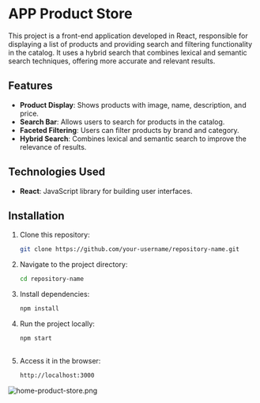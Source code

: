 # APP Product Store

This project is a front-end application developed in React,
responsible for displaying a list of products and providing search and filtering 
functionality in the catalog. It uses a hybrid search that combines lexical and 
semantic search techniques, offering more accurate and relevant results.

## Features

- **Product Display**: Shows products with image, name, description, and price.
- **Search Bar**: Allows users to search for products in the catalog.
- **Faceted Filtering**: Users can filter products by brand and category.
- **Hybrid Search**: Combines lexical and semantic search to improve the relevance of results.

## Technologies Used

- **React**: JavaScript library for building user interfaces.

## Installation

1. Clone this repository:
   ```bash
   git clone https://github.com/your-username/repository-name.git

2. Navigate to the project directory:
   ```bash
   cd repository-name
3. Install dependencies:
   ```bash
   npm install
   
4. Run the project locally:
   ```bash
   npm start
    
5. Access it in the browser:
   ```bash
   http://localhost:3000

![home-product-store.png](public%2Fhome-product-store.png)